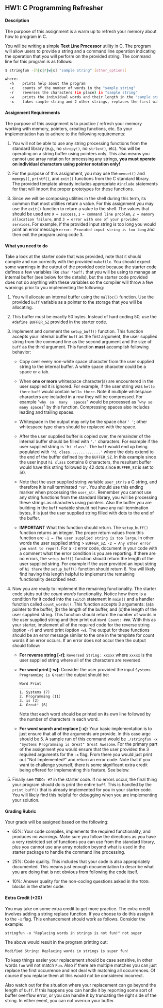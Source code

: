 ## HW1:  C Programming Refresher

#### Description
The purpose of this assignment is a warm up to refresh your memory about how to program in C. 

You will be writing a simple **Text Line Processor** utility in C.  The program will allow users to provide a string and a command line operation indicating the operation that you will perform on the provided string. The command line for this program is as follows:

```bash
$ stringfun -[h|c|r|w|x] "sample string" [other_options]

where:
  -h    prints help about the program
  -c    counts of the number of words in the "sample string"
  -r    reverses the characters (in place) in "sample string" 
  -w    prints the individual words and their length in the "sample string"
  -x    takes sample string and 2 other strings, replaces the first with second
```

#### Assignment Requirements

The purpose of this assignment is to practice / refresh your memory working with memory, pointers, creating functions, etc.  So your implementation has to adhere to the following requirements:

1. You will not be able to use any string processing functions from the standard library (e.g., no `strcpy()`, no `strlen()`, etc).  You will be operating on a string buffer using pointers only.  This also means you cannot use array notation for processing any strings, **you must operate on individual characters using pointer notation only!**

2. For the purpose of this assignment, you may use the `memset()` and `memcpy()`, `printf()`, and `exit()` functions from the C standard library.  The provided template already includes appropriate `#include` statements for that will import the proper prototypes for these functions. 

3.  Since we will be composing utilities in the shell during this term, its common that most utilities return a value.  For this assignment you may use the `exit()` function to return a value to the shell.  The values that should be used are `0 = success`, `1 = command line problem`, `2 = memory allocation failure`, and `3 = error with one of your provided services`.  For example, if the provided input string is too long you would print an error message `error: Provided input string is too long` and then exit the program using code 3.


#### What you need to do

Take a look at the starter code that was provided, note that it should compile and run correctly with the provided `makefile`.  You should expect some warnings in the output of the provided code because the starter code defines a few variables like `char *buff;` that you will be using to manage an internal buffer (see below for the details), but the starter code provided does not do anything with these variables so the compiler will throw a few warnings prior to you implementing the following: 

1.  You will allocate an internal buffer using the `malloc()` function. Use the provided `buff` variable as a pointer to the storage that you will be allocating.

2. This buffer must be exactly 50 bytes.  Instead of hard coding 50, use the `#define BUFFER_SZ` provided in the starter code.


3. Implement and comment the `setup_buff()` function.  This function accepts your internal buffer `buff` as the first argument, the user supplied string from the command line as the second argument and the size of `buff` as the third argument.  This function **must** accomplish following behavior:

    * Copy over every non-white space character from the user supplied string to the internal buffer.  A white space character could be a space or a tab.

    * When **one or more** whitespace character(s) are encountered in the user supplied it is ignored.  For example, if the user string was `hello there` `buff` would contain `hello there`.  Note if multiple whitespace characters are included in a row they will be compressed.  For example "`why`&nbsp;&nbsp;&nbsp;`so`&nbsp;&nbsp;&nbsp;&nbsp;`many`&nbsp;&nbsp;&nbsp;&nbsp;&nbsp;`spaces`" would be processed as "`why so many spaces`" by this function.  Compressing spaces also includes leading and trailing spaces. 
  
    * Whitespace in the output may only be the space char `' '`; other whitespace type chars should be replaced with the space.
    
    * After the user supplied buffer is copied over, the remainder of the internal buffer should be filled with `'.'` characters.  For example if the user supplied string is `'hi class'`.  The `buff` would end up being populated with `'hi class..............'` where the dots extend to the end of the buffer defined by the `BUFFER_SZ`.  In this example since the user input `hi class` contains 8 characters, the resultant buffer would have this string followed by 42 dots since `BUFFER_SZ` is set to 50.
    
    * Note that the user supplied string variable `user_str` is a C string, and therefore it is null terminated `'\0'`.  You should use this ending marker when processing the `user_str`.  Remember you cannot use any string functions from the standard library, you will be processing these strings as characters using pointers.  Also the buffer you are building in the `buff` variable should not have any null termination bytes, it is just the user supplied string filled with dots to the end of the buffer. 
    
    * **IMPORTANT** What this function should return.  The `setup_buff()` function returns an integer.  The proper return values from this function are `-1 = The user supplied string is too large`.  In other words the user supplied string > `BUFFER_SZ`. `-2 = Any other error you want to report`.  For a `-2` error code, document in your code with a comment what the error condition is you are reporting.  If there are no errors, the `setup_buff()` function should return the length of the user supplied string.  For example if the user provided an input string of `hi there` the `setup_buff()` function should return 8.  You will likely find having this length helpful to implement the remaining functionality described next. 

5. Now you are ready to implement the remaining functionality.  The starter code stubs out the *count words* functionality.  Notice how there is a condition for it coded into the `switch` statement in `main()` and a handler function called `count_words()`.  This function accepts 3 arguments:  (a)a pointer to the buffer, (b) the length of the buffer, and (c)the length of the user supplied string. This function should return the number of words in the user supplied string and then print out `Word Count: ###`.  With this as your starter, implement all of the required code for the reverse string (option `-r`) and word print (option `-w`).  The output for these functions should be an error message similar to the one in the template for count words if an error occurs. If an error does not occur then the output should follow:

    *  **For reverse string [-r]:**  `Reversed String: xxxxx` where `xxxxx` is the user supplied string where all of the characters are reversed.

    * **For word print [-w]:**  Consider the user provided the input `Systems Programming is Great!` the output should be:
      ```
      Word Print
      ----------
      1. Systems (7)
      2. Programming (11)
      3. is (2)
      4. Great! (6)
      ```
      Note that each word should be printed on its own line followed by the number of characters in each word. 

    * **For word search and replace [-x]:**  Your basic implementation is to just ensure that all of the arguments are provide.  In this case argc should be 5.  A sample run of this command would be `./stringfun -x "Systems Programming is Great" Great Awesome`.  For the primary part of the assignment you would ensure that the user provided the 3 required arguments for the `-x` flag.  From there you would just print out "Not Implemented!" and return an error code.  Note that if you want to challenge yourself, there is some significant extra credit being offered for implementing this feature.  See below.

6. Finally see `TODO: #7` in the starter code.  If no errors occur, the final thing your program should do is print the entire `buff`.  This is handled by the `print_buff()` that is already implemented for you in your starter code.  You will likely find this helpful for debugging when you are implementing your solution.


#### Grading Rubric

Your grade will be assigned based on the following:

- 65%:  Your code compiles, implements the required functionality,  and produces no warnings. Make sure you follow the directions as you have a very restricted set of functions you can use from the standard library, plus you cannot use any array notation beyond what is used in the starter package to handle the command line processing. 

- 25%: Code quality.  This includes that your code is also appropriately documented. This means just enough documentation to describe what you are doing that is not obvious from following the code itself. 

- 10%: Answer quality for the non-coding questions asked in the `TODO:` blocks in the starter code. 

 #### Extra Credit (+20)

You may take on some extra credit to get more practice.  The extra credit involves adding a string replace function.  If you choose to do this assign it to the `-x` flag.  This enhancement should work as follows.  Consider the example:

```
stringfun -x "Replacing words in strings is not fun!" not super
```
The above would result in the program printing out:
```
Modified String: Replacing words in strings is super fun!
```
To keep things easier your replacement should be case sensitive, in other words `fun` will not match `Fun`. Also if there are multiple matches you can just replace the first occurrence and not deal with matching all occurrences. Of course if you replace them all this would not be considered incorrect.   

Also watch out for the situation where your replacement can go beyond the length of `buff`.  If this happens you can handle it by reporting some sort of buffer overflow error, or you can handle it by truncating the right side of the string.  In either event, you can not overrun your buffer.
